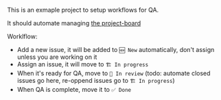 This is an exmaple project to setup workflows for QA.

It should automate managing [the project-board](https://github.com/users/konsumer/projects/1)

Worklflow:

- Add a new issue, it will be added to `🆕 New` automatically, don't assign unless you are working on it
- Assign an issue, it will move to `🏗 In progress`
- When it's ready for QA, move to `👀 In review` (todo: automate closed issues go here, re-oppend issues go to `🏗 In progress`)
- When QA is complete, move it to `✅ Done`